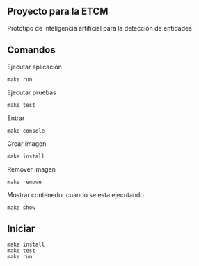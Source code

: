 ## Proyecto para la ETCM

Prototipo de inteligencia artificial para la detección de entidades


## Comandos

Ejecutar aplicación
```
make run
```

Ejecutar pruebas
```
make test
```

Entrar
```
make console
```

Crear imagen
```
make install
```

Remover imagen
```
make remove
```

Mostrar contenedor cuando se esta ejecutando
```
make show
```

## Iniciar
```
make install
make test
make run
```